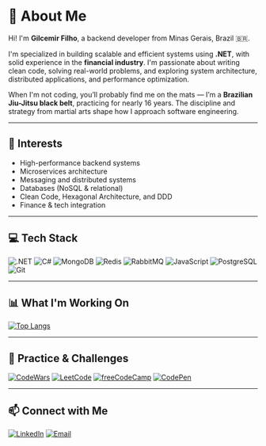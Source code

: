 # 👋 About Me

Hi! I'm **Gilcemir Filho**, a backend developer from Minas Gerais, Brazil 🇧🇷.

I'm specialized in building scalable and efficient systems using **.NET**, with solid experience in the **financial industry**. I'm passionate about writing clean code, solving real-world problems, and exploring system architecture, distributed applications, and performance optimization.

When I'm not coding, you’ll probably find me on the mats — I’m a **Brazilian Jiu-Jitsu black belt**, practicing for nearly 16 years. The discipline and strategy from martial arts shape how I approach software engineering.

---

## 🧠 Interests

- High-performance backend systems
- Microservices architecture
- Messaging and distributed systems
- Databases (NoSQL & relational)
- Clean Code, Hexagonal Architecture, and DDD
- Finance & tech integration

---

## 💻 Tech Stack

![.NET](https://img.shields.io/badge/.NET-512BD4?style=for-the-badge&logo=dotnet&logoColor=white)
![C#](https://img.shields.io/badge/C%23-239120?style=for-the-badge&logo=c-sharp&logoColor=white)
![MongoDB](https://img.shields.io/badge/MongoDB-%234ea94b.svg?style=for-the-badge&logo=mongodb&logoColor=white)
![Redis](https://img.shields.io/badge/Redis-D9281A?style=for-the-badge&logo=redis&logoColor=white)
![RabbitMQ](https://img.shields.io/badge/RabbitMQ-FF6600?style=for-the-badge&logo=rabbitmq&logoColor=white)
![JavaScript](https://img.shields.io/badge/JavaScript-323330?style=for-the-badge&logo=javascript&logoColor=F7DF1E)
![PostgreSQL](https://img.shields.io/badge/PostgreSQL-4169E1?style=for-the-badge&logo=postgresql&logoColor=white)
![Git](https://img.shields.io/badge/Git-F05032?style=for-the-badge&logo=git&logoColor=white)

---

## 📊 What I'm Working On

[![Top Langs](https://github-readme-stats.vercel.app/api/top-langs/?username=Gilcemir&layout=compact)](https://github.com/Gilcemir)

---

## 🧪 Practice & Challenges

[![CodeWars](https://www.codewars.com/users/Gilcemir/badges/small)](https://www.codewars.com/users/Gilcemir)
[![LeetCode](https://img.shields.io/badge/-LeetCode-FFA116?style=for-the-badge&logo=LeetCode&logoColor=black)](https://leetcode.com/gangelofilho/)
[![freeCodeCamp](https://img.shields.io/badge/freeCodeCamp-27273D?style=for-the-badge&logo=freecodecamp&logoColor=white)](https://www.freecodecamp.org/gilcemir)
[![CodePen](https://img.shields.io/badge/Codepen-000000?style=for-the-badge&logo=codepen&logoColor=white)](https://codepen.io/gilcemir)

---

## 📫 Connect with Me

[![LinkedIn](https://img.shields.io/badge/LinkedIn-0077B5?style=for-the-badge&logo=linkedin&logoColor=white)](https://www.linkedin.com/in/gilcemir-filho/)
[![Email](https://img.shields.io/badge/Gmail-D14836?style=for-the-badge&logo=gmail&logoColor=white)](mailto:gangelofilho@gmail.com)
